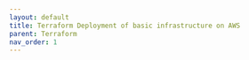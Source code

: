 ```yaml
---
layout: default
title: Terraform Deployment of basic infrastructure on AWS
parent: Terraform
nav_order: 1
---
```

